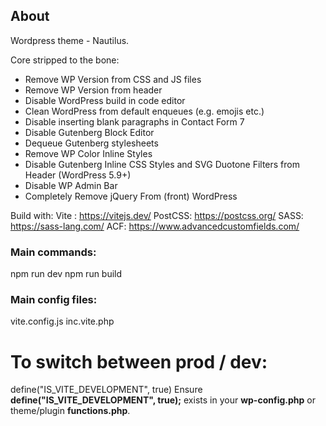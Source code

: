 ## About ##
Wordpress theme - Nautilus.

Core stripped to the bone:
-   Remove WP Version from CSS and JS files
-   Remove WP Version from header
-   Disable WordPress build in code editor
-   Clean WordPress from default enqueues (e.g. emojis etc.)
-   Disable inserting blank paragraphs in Contact Form 7
-   Disable Gutenberg Block Editor
-   Dequeue Gutenberg stylesheets
-   Remove WP Color Inline Styles
-   Disable Gutenberg Inline CSS Styles and SVG Duotone Filters from Header (WordPress 5.9+)
-   Disable WP Admin Bar
-   Completely Remove jQuery From (front) WordPress

Build with:
Vite : https://vitejs.dev/
PostCSS: https://postcss.org/
SASS: https://sass-lang.com/
ACF: https://www.advancedcustomfields.com/


### Main commands: ##
npm run dev
npm run build

### Main config files:  ###
vite.config.js
inc.vite.php

# To switch between prod / dev:
define("IS_VITE_DEVELOPMENT", true)
Ensure **define("IS_VITE_DEVELOPMENT", true);** exists in your **wp-config.php** or theme/plugin **functions.php**.
